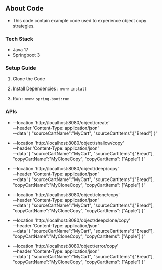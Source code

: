 ## About Code #

- This code contain example code used to experience object copy strategies.

### Tech Stack 

- Java 17
- Springboot 3

### Setup Guide 

1. Clone the Code

2. Install Dependencies : `` mvnw install ``

3. Run : `` mvnw spring-boot:run ``

### APIs

- --location 'http://localhost:8080/object/create' \
--header 'Content-Type: application/json' \
--data '{
    "sourceCartName":"MyCart",
    "sourceCartItems":["Bread"]
}'

- --location 'http://localhost:8080/object/shallow/copy' \
--header 'Content-Type: application/json' \
--data '{
    "sourceCartName":"MyCart",
    "sourceCartItems":["Bread"],
    "copyCartName":"MyCloneCopy",
    "copyCartItems": ["Apple"]
}'

- --location 'http://localhost:8080/object/deep/copy' \
--header 'Content-Type: application/json' \
--data '{
    "sourceCartName":"MyCart",
    "sourceCartItems":["Bread"],
    "copyCartName":"MyCloneCopy",
    "copyCartItems": ["Apple"]
}'

- --location 'http://localhost:8080/object/clone/copy' \
--header 'Content-Type: application/json' \
--data '{
    "sourceCartName":"MyCart",
    "sourceCartItems":["Bread"],
    "copyCartName":"MyCloneCopy",
    "copyCartItems": ["Apple"]
}'

- --location 'http://localhost:8080/object/deepclone/copy' \
--header 'Content-Type: application/json' \
--data '{
    "sourceCartName":"MyCart",
    "sourceCartItems":["Bread"],
    "copyCartName":"MyCloneCopy",
    "copyCartItems": ["Apple"]
}'

- --location 'http://localhost:8080/object/error/copy' \
--header 'Content-Type: application/json' \
--data '{
    "sourceCartName":"MyCart",
    "sourceCartItems":["Bread"],
    "copyCartName":"MyCloneCopy",
    "copyCartItems": ["Apple"]
}'